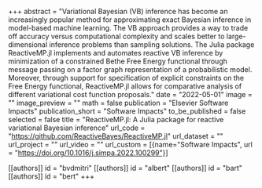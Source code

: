 +++
abstract = "Variational Bayesian (VB) inference has become an increasingly popular method for approximating exact Bayesian inference in model-based machine learning. The VB approach provides a way to trade off accuracy versus computational complexity and scales better to large-dimensional inference problems than sampling solutions. The Julia package ReactiveMP.jl implements and automates reactive VB inference by minimization of a constrained Bethe Free Energy functional through message passing on a factor graph representation of a probabilistic model. Moreover, through support for specification of explicit constraints on the Free Energy functional, ReactiveMP.jl allows for comparative analysis of different variational cost function proposals."
date = "2022-05-01"
image = ""
image_preview = ""
math = false
publication = "Elsevier Software Impacts"
publication_short = "Software Impacts"
to_be_published = false
selected = false
title = "ReactiveMP.jl: A Julia package for reactive variational Bayesian inference"
url_code = "https://github.com/ReactiveBayes/ReactiveMP.jl"
url_dataset = ""
url_project = ""
url_video = ""
url_custom = [{name="Software Impacts", url = "https://doi.org/10.1016/j.simpa.2022.100299"}]

[[authors]]
    id = "bvdmitri"
[[authors]]
    id = "albert"
[[authors]]
    id = "bart"
[[authors]]
    id = "bert"
+++
